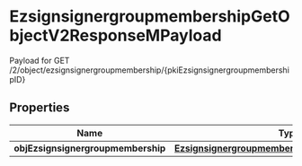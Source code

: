 

# EzsignsignergroupmembershipGetObjectV2ResponseMPayload

Payload for GET /2/object/ezsignsignergroupmembership/{pkiEzsignsignergroupmembershipID}

## Properties

| Name | Type | Description | Notes |
|------------ | ------------- | ------------- | -------------|
|**objEzsignsignergroupmembership** | [**EzsignsignergroupmembershipResponseCompound**](EzsignsignergroupmembershipResponseCompound.md) |  |  |



